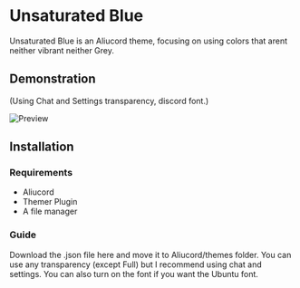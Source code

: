 # Unsaturated Blue
Unsaturated Blue is an Aliucord theme, focusing on using colors that arent neither vibrant neither Grey.

## Demonstration
(Using Chat and Settings transparency, discord font.)

![Preview](https://gitlab.com/aliucordthemes/discordish-blue/-/raw/main/Demonstration/Sans_titre_63_20230802162739.png?ref_type=heads)

## Installation



### Requirements
- Aliucord
- Themer Plugin
- A file manager

### Guide
Download the .json file here and move it to Aliucord/themes folder. You can use any transparency (except Full) but I recommend using chat and settings. You can also turn on the font if you want the Ubuntu font.

